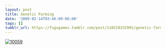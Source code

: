 ```yaml
---
layout: post
title: Genetic Farming
date: '2009-02-14T03:46:09-08:00'
tags: []
tumblr_url: https://fugugames.tumblr.com/post/110318332991/genetic-farming
---
```

[![10059](http://itshardtofondlepenguins.com/wp-content/uploads/2009/02/10059.jpg "10059")](http://wordseye.com/view-picture?sid=10059)
